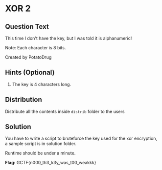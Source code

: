 # XOR 2

## Question Text

This time I don't have the key, but I was told it is alphanumeric!

Note: Each character is 8 bits.

Created by PotatoDrug

## Hints (Optional)
1. The key is 4 characters long.

## Distribution
Distribute all the contents inside `distrib` folder to the users

## Solution
You have to write a script to bruteforce the key used for the xor encryption, a sample script is in solution folder.

Runtime should be under a minute.

**Flag:** GCTF{n000\_th3\_k3y\_was\_t00\_weakkk}
